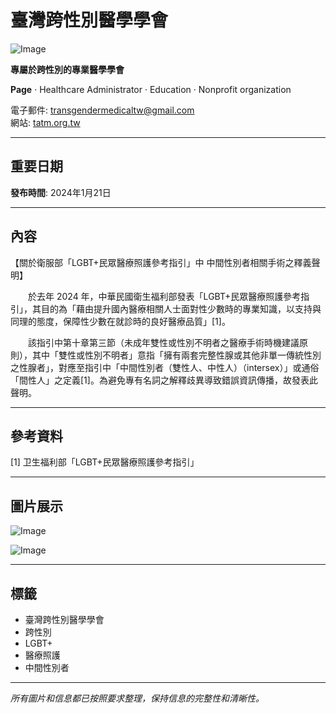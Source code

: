 # 臺灣跨性別醫學學會

![Image](https://scontent-sjc3-1.xx.fbcdn.net/v/t39.30808-6/387049288_1665156830561429_7192137045484549026_n.jpg?stp=dst-jpg_fb50_s320x320_tt6&_nc_cat=106&ccb=1-7&_nc_sid=cc71e4&_nc_ohc=m0S8LXYzEj4Q7kNvgGRizX5&_nc_oc=Adg_2irOvXjvKWBjlgtKyEjIqYm0bH6iHIdQiKSUK5scSsECpL4Z_Nmqgn8UAxjAcVw&_nc_zt=23&_nc_ht=scontent-sjc3-1.xx&_nc_gid=A8vcgKP8INzKSx82tXSd2ML&oh=00_AYDgiXm_rg6h6Rb3s6X6HWtS8FJzeaoLHY2UVkV2xh6LXg&oe=67C1D7AE)

**專屬於跨性別的專業醫學學會**

**Page** · Healthcare Administrator · Education · Nonprofit organization

電子郵件: transgendermedicaltw@gmail.com  
網站: [tatm.org.tw](https://tatm.org.tw)

---

## 重要日期

**發布時間**: 2024年1月21日

---

## 內容

【關於衛服部「LGBT+民眾醫療照護參考指引」中 中間性別者相關手術之釋義聲明】

　　於去年 2024 年，中華民國衛生福利部發表「LGBT+民眾醫療照護參考指引」，其目的為「藉由提升國內醫療相關人士面對性少數時的專業知識，以支持與同理的態度，保障性少數在就診時的良好醫療品質」\[1\]。

　　該指引中第十章第三節（未成年雙性或性別不明者之醫療手術時機建議原則），其中「雙性或性別不明者」意指「擁有兩套完整性腺或其他非單一傳統性別之性腺者」，對應至指引中「中間性別者（雙性人、中性人）（intersex）」或通俗「間性人」之定義\[1\]。為避免專有名詞之解釋歧異導致錯誤資訊傳播，故發表此聲明。

---

## 參考資料

\[1\] 卫生福利部「LGBT+民眾醫療照護參考指引」

---

## 圖片展示

![Image](https://scontent-sjc3-1.xx.fbcdn.net/v/t39.30808-6/480841691_122219524298077608_7204600669385002194_n.jpg?stp=dst-jpg_s600x600_tt6&_nc_cat=103&ccb=1-7&_nc_sid=127cfc&_nc_ohc=fhaGmm7LHDYQ7kNvgG78Sgf&_nc_oc=AdhLjtXd3IB8PiG5mX2nbrSXZJx7NnBX8RBLdmDoaUMqI2yyFNUxUJNjU5THMIBGUgc&_nc_zt=23&_nc_ht=scontent-sjc3-1.xx&_nc_gid=AhSpteLqubRhszEqgwFnWzw&oh=00_AYAI77wirHYvM3NWdIxRYfy2_dhYNUQ4uUXvKXSG6Fs0Yg&oe=67C1B91D)

![Image](https://scontent-sjc3-1.xx.fbcdn.net/v/t39.30808-6/480466890_122219524082077608_7204600669385002194_n.jpg?stp=dst-jpg_s600x600_tt6&_nc_cat=103&ccb=1-7&_nc_sid=127cfc&_nc_ohc=fhaGmm7LHDYQ7kNvgG78Sgf&_nc_oc=AdhLjtXd3IB8PiG5mX2nbrSXZJx7NnBX8RBLdmDoaUMqI2yyFNUxUJNjU5THMIBGUgc&_nc_zt=23&_nc_ht=scontent-sjc3-1.xx&_nc_gid=AhSpteLqubRhszEqgwFnWzw&oh=00_AYBBfxYzkGkpNKRHjjivcr3-0WAloXPfAXoNJYLQYW9k2g&oe=67C1BBA1)

--- 

## 標籤

- 臺灣跨性別醫學學會
- 跨性別
- LGBT+
- 醫療照護
- 中間性別者

--- 

*所有圖片和信息都已按照要求整理，保持信息的完整性和清晰性。*
